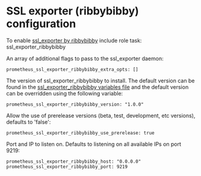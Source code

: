 # SSL exporter (ribbybibby) configuration

To enable [ssl_exporter by ribbybibby](https://github.com/ribbybibby/ssl_exporter) include role task: ssl_exporter_ribbybibby

An array of additional flags to pass to the ssl_exporter daemon:

    prometheus_ssl_exporter_ribbybibby_extra_opts: []

The version of ssl_exporter_ribbybibby to install. The default version can be found in the [ssl_exporter_ribbybibby variables file](../vars/software/ssl_exporter_ribbybibby.yml) and the default version can be overridden using the following variable:

    prometheus_ssl_exporter_ribbybibby_version: "1.0.0"

Allow the use of prerelease versions (beta, test, development, etc versions), defaults to 'false':

    prometheus_ssl_exporter_ribbybibby_use_prerelease: true

Port and IP to listen on. Defaults to listening on all available IPs on port 9219:

    prometheus_ssl_exporter_ribbybibby_host: "0.0.0.0"
    prometheus_ssl_exporter_ribbybibby_port: 9219
